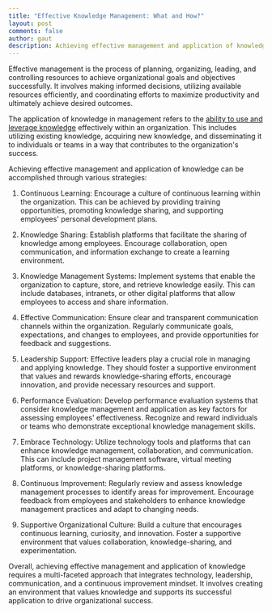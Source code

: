 ```yaml
---
title: "Effective Knowledge Management: What and How?"
layout: post
comments: false
author: gaut
description: Achieving effective management and application of knowledge requires a multi-faceted approach that integrates technology, leadership, communication, and a continuous improvement mindset. It involves creating an environment that values knowledge and supports its successful application to drive organizational success.
---
```

Effective management is the process of planning, organizing, leading, and controlling resources to achieve organizational goals and objectives successfully. It involves making informed decisions, utilizing available resources efficiently, and coordinating efforts to maximize productivity and ultimately achieve desired outcomes.

The application of knowledge in management refers to the [ability to use and leverage knowledge](/knowledge-management/) effectively within an organization. This includes utilizing existing knowledge, acquiring new knowledge, and disseminating it to individuals or teams in a way that contributes to the organization's success.

Achieving effective management and application of knowledge can be accomplished through various strategies:

1. Continuous Learning: Encourage a culture of continuous learning within the organization. This can be achieved by providing training opportunities, promoting knowledge sharing, and supporting employees' personal development plans.
    
2. Knowledge Sharing: Establish platforms that facilitate the sharing of knowledge among employees. Encourage collaboration, open communication, and information exchange to create a learning environment.
    
3. Knowledge Management Systems: Implement systems that enable the organization to capture, store, and retrieve knowledge easily. This can include databases, intranets, or other digital platforms that allow employees to access and share information.
    
4. Effective Communication: Ensure clear and transparent communication channels within the organization. Regularly communicate goals, expectations, and changes to employees, and provide opportunities for feedback and suggestions.
    
5. Leadership Support: Effective leaders play a crucial role in managing and applying knowledge. They should foster a supportive environment that values and rewards knowledge-sharing efforts, encourage innovation, and provide necessary resources and support.
    
6. Performance Evaluation: Develop performance evaluation systems that consider knowledge management and application as key factors for assessing employees' effectiveness. Recognize and reward individuals or teams who demonstrate exceptional knowledge management skills.

7. Embrace Technology: Utilize technology tools and platforms that can enhance knowledge management, collaboration, and communication. This can include project management software, virtual meeting platforms, or knowledge-sharing platforms.
    
8. Continuous Improvement: Regularly review and assess knowledge management processes to identify areas for improvement. Encourage feedback from employees and stakeholders to enhance knowledge management practices and adapt to changing needs.
    
9. Supportive Organizational Culture: Build a culture that encourages continuous learning, curiosity, and innovation. Foster a supportive environment that values collaboration, knowledge-sharing, and experimentation.
    

Overall, achieving effective management and application of knowledge requires a multi-faceted approach that integrates technology, leadership, communication, and a continuous improvement mindset. It involves creating an environment that values knowledge and supports its successful application to drive organizational success.